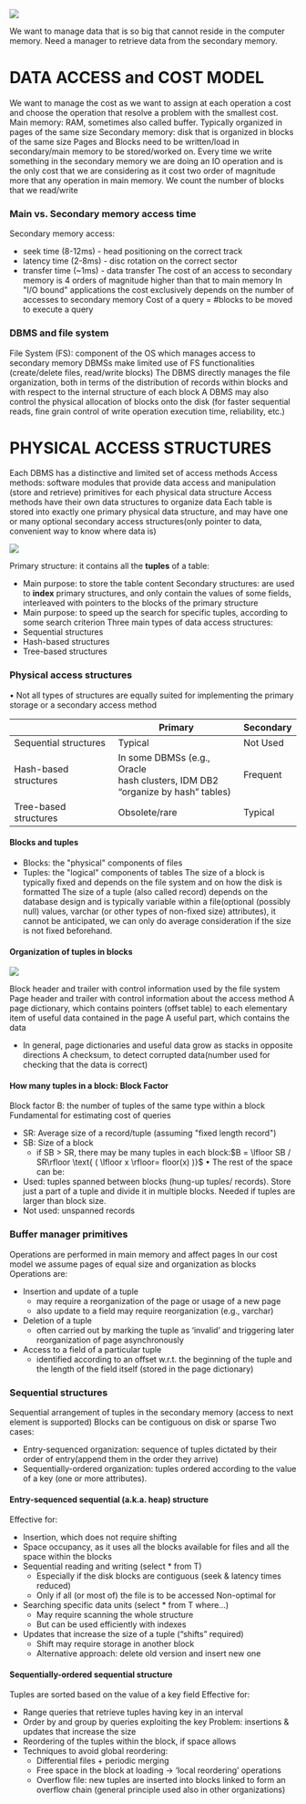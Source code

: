 ![](https://i.imgur.com/YuREQhR.png)

We want to manage data that is so big that cannot reside in the computer memory. Need a manager to retrieve data from the secondary memory.
# DATA ACCESS and COST MODEL
We want to manage the cost as we want to assign at each operation a cost and choose the operation that resolve a problem with the smallest cost.
Main memory: RAM, sometimes also called buffer. Typically organized in pages of the same size
Secondary memory: disk that is organized in blocks of the same size
Pages and Blocks need to be written/load in secondary/main memory to be stored/worked on.
Every time we write something in the secondary memory we are doing an IO operation and is the only cost that we are considering as it cost two order of magnitude more that any operation in main memory. We count the number of blocks that we read/write
### Main vs. Secondary memory access time
Secondary memory access:
- seek time (8-12ms) - head positioning on the correct track
- latency time (2-8ms) - disc rotation on the correct sector
- transfer time (~1ms) - data transfer
The cost of an access to secondary memory is 4 orders of magnitude higher than that to main memory
In "I/O bound" applications the cost exclusively depends on the number of accesses to secondary memory
Cost of a query = #blocks to be moved to execute a query
### DBMS and file system
File System (FS): component of the OS which manages access to secondary memory 
DBMSs make limited use of FS functionalities (create/delete files, read/write blocks)
The DBMS directly manages the file organization, both in terms of the distribution of records within
blocks and with respect to the internal structure of each block
A DBMS may also control the physical allocation of blocks onto the disk (for faster sequential reads, fine grain control of write operation execution time, reliability, etc.)
# PHYSICAL ACCESS STRUCTURES
Each DBMS has a distinctive and limited set of access methods
Access methods: software modules that provide data access and manipulation (store and retrieve) primitives for each physical data structure
Access methods have their own data structures to organize data
Each table is stored into exactly one primary physical data structure, and may have one or many optional secondary access structures(only pointer to data, convenient way to know where data is)

![](https://i.imgur.com/RwYcBRW.png)

Primary structure: it contains all the **tuples** of a table:
- Main purpose: to store the table content
Secondary structures: are used to **index** primary structures, and only contain the values of some fields, interleaved with pointers to the blocks of the primary structure
- Main purpose: to speed up the search for specific tuples, according to some search criterion
Three main types of data access structures:
- Sequential structures
- Hash-based structures
- Tree-based structures
### Physical access structures
• Not all types of structures are equally suited for implementing the primary storage or a secondary access method

|                       | Primary                                                                             | Secondary |
| --------------------- | ----------------------------------------------------------------------------------- | --------- |
| Sequential structures | Typical                                                                             | Not Used  |
| Hash-based structures | In some DBMSs (e.g., Oracle<br>hash clusters, IDM DB2<br>“organize by hash” tables) | Frequent  |
| Tree-based structures | Obsolete/rare                                                                       | Typical   |
#### Blocks and tuples
- Blocks: the "physical" components of files
- Tuples: the "logical" components of tables
The size of a block is typically fixed and depends on the file system and on how the disk is formatted
The size of a tuple (also called record) depends on the database design and is typically variable within a file(optional (possibly null) values, varchar (or other types of non-fixed size) attributes), it cannot be anticipated, we can only do average consideration if the size is not fixed beforehand.
#### Organization of tuples in blocks
![](https://i.imgur.com/u40LxHf.png)

Block header and trailer with control information used by the file system
Page header and trailer with control information about the access method
A page dictionary, which contains pointers (offset table) to each elementary item of useful data contained in the page
A useful part, which contains the data
- In general, page dictionaries and useful data grow as stacks in opposite directions
A checksum, to detect corrupted data(number used for checking that the data is correct)
#### How many tuples in a block: Block Factor
Block factor B: the number of tuples of the same type within a block
Fundamental for estimating cost of queries
- SR: Average size of a record/tuple (assuming "fixed length record")
- SB: Size of a block
	- if SB > SR, there may be many tuples in each block:$B = \lfloor SB / SR\rfloor \text{ ( \lfloor x \rfloor= floor(x) )}$
• The rest of the space can be:
- Used: tuples spanned between blocks (hung-up tuples/ records). Store just a part of a tuple and divide it in multiple blocks. Needed if tuples are larger than block size.
- Not used: unspanned records
### Buffer manager primitives
Operations are performed in main memory and affect pages
In our cost model we assume pages of equal size and organization as blocks
Operations are:
- Insertion and update of a tuple
	- may require a reorganization of the page or usage of a new page
	- also update to a field may require reorganization (e.g., varchar)
- Deletion of a tuple
	- often carried out by marking the tuple as ‘invalid’ and triggering later reorganization of page asynchronously
- Access to a field of a particular tuple
	- identified according to an offset w.r.t. the beginning of the tuple and the length of the field itself (stored in the page dictionary)
### Sequential structures
Sequential arrangement of tuples in the secondary memory (access to next element is supported)
Blocks can be contiguous on disk or sparse 
Two cases:
- Entry-sequenced organization: sequence of tuples dictated by their order of entry(append them in the order they arrive)
- Sequentially-ordered organization: tuples ordered according to the value of a key (one or more attributes). 
#### Entry-sequenced sequential (a.k.a. heap) structure
Effective for:
- Insertion, which does not require shifting
- Space occupancy, as it uses all the blocks available for files and all the space within the blocks
- Sequential reading and writing (select * from T)
	- Especially if the disk blocks are contiguous (seek & latency times reduced)
	- Only if all (or most of) the file is to be accessed
Non-optimal for
- Searching specific data units (select * from T where…)
	- May require scanning the whole structure
	- But can be used efficiently with indexes
- Updates that increase the size of a tuple (“shifts” required)
	- Shift may require storage in another block
	- Alternative approach: delete old version and insert new one
#### Sequentially-ordered sequential structure
Tuples are sorted based on the value of a key field
Effective for:
- Range queries that retrieve tuples having key in an interval
- Order by and group by queries exploiting the key
Problem: insertions & updates that increase the size
- Reordering of the tuples within the block, if space allows
- Techniques to avoid global reordering:
	- Differential files + periodic merging
	- Free space in the block at loading $\rightarrow$ ‘local reordering’ operations
	- Overflow file: new tuples are inserted into blocks linked to form an overflow chain (general principle used also in other organizations)
